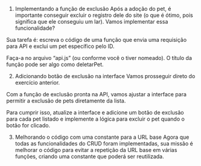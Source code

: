 1) Implementando a função de exclusão
Após a adoção do pet, é importante conseguir excluir o registro dele do site (o que é ótimo, pois significa que ele conseguiu um lar). Vamos implementar essa funcionalidade?

Sua tarefa é: escreva o código de uma função que envia uma requisição para API e exclui um pet específico pelo ID.

Faça-a no arquivo “api.js” (ou conforme você o tiver nomeado). O título da função pode ser algo como deletarPet.

2) Adicionando botão de exclusão na interface
Vamos prosseguir direto do exercício anterior.

Com a função de exclusão pronta na API, vamos ajustar a interface para permitir a exclusão de pets diretamente da lista.

Para cumprir isso, atualize a interface e adicione um botão de exclusão para cada pet listado e implemente a lógica para excluir o pet quando o botão for clicado.

3) Melhorando o código com uma constante para a URL base
Agora que todas as funcionalidades do CRUD foram implementadas, sua missão é melhorar o código para evitar a repetição da URL base em várias funções, criando uma constante que poderá ser reutilizada.

